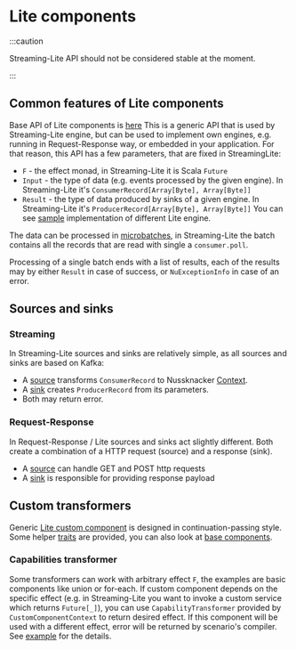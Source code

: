 # Lite components

:::caution

Streaming-Lite API should not be considered stable at the moment. 

:::
         
## Common features of Lite components

Base API of Lite components is [here](https://github.com/TouK/nussknacker/tree/staging/engine/lite/components-api/src/main/scala/pl/touk/nussknacker/engine/lite/api)
This is a generic API that is used by Streaming-Lite engine, but can be used to implement own engines, e.g. running in Request-Response way, or embedded in your application.
For that reason, this API has a few parameters, that are fixed in StreamingLite:
- `F` - the effect monad, in Streaming-Lite it is Scala `Future`
- `Input` - the type of data (e.g. events processed by the given engine). In Streaming-Lite it's `ConsumerRecord[Array[Byte], Array[Byte]]` 
- `Result` - the type of data produced by sinks of a given engine. In Streaming-Lite it's `ProducerRecord[Array[Byte], Array[Byte]]`
You can see [sample](https://github.com/TouK/nussknacker/blob/staging/engine/lite/runtime/src/test/scala/pl/touk/nussknacker/engine/lite/sample.scala) implementation of different Lite engine.

The data can be processed in [microbatches](https://github.com/TouK/nussknacker/blob/staging/engine/lite/components-api/src/main/scala/pl/touk/nussknacker/engine/lite/api/commonTypes.scala#L18), 
in Streaming-Lite the batch contains all the records that are read with single a `consumer.poll`.
                
Processing of a single batch ends with a list of results, each of the results may by either `Result` in case of success, 
or `NuExceptionInfo` in case of an error. 

## Sources and sinks

### Streaming

In Streaming-Lite sources and sinks are relatively simple, as all sources and sinks are based on Kafka:
- A [source](https://github.com/TouK/nussknacker/blob/staging/engine/lite/kafka/components-api/src/main/scala/pl/touk/nussknacker/engine/lite/kafka/api/LiteKafkaSource.scala) 
transforms `ConsumerRecord` to Nussknacker [Context](https://github.com/TouK/nussknacker/blob/staging/components-api/src/main/scala/pl/touk/nussknacker/engine/api/Context.scala). 
- A [sink](https://github.com/TouK/nussknacker/blob/staging/engine/lite/components-api/src/main/scala/pl/touk/nussknacker/engine/lite/api/customComponentTypes.scala#L51) creates `ProducerRecord` from its parameters.
- Both may return error.

### Request-Response

In Request-Response / Lite sources and sinks act slightly different. Both create a combination of a HTTP request (source) and a response (sink).
- A [source](https://github.com/TouK/nussknacker/blob/staging/engine/lite/request-response/components-api/src/main/scala/pl/touk/nussknacker/engine/requestresponse/api/RequestResponseSourceFactory.scala) can handle GET and POST http requests
- A [sink](https://github.com/TouK/nussknacker/blob/staging/engine/lite/request-response/components-api/src/main/scala/pl/touk/nussknacker/engine/requestresponse/api/RequestResponseSourceFactory.scala) is responsible for providing response payload

## Custom transformers

Generic [Lite custom component](https://github.com/TouK/nussknacker/blob/staging/engine/lite/components-api/src/main/scala/pl/touk/nussknacker/engine/lite/api/customComponentTypes.scala#L31) 
is designed in continuation-passing style. 
Some helper [traits](https://github.com/TouK/nussknacker/blob/staging/engine/lite/components-api/src/main/scala/pl/touk/nussknacker/engine/lite/api/utils/transformers.scala) are provided, 
you can also look at [base components](https://github.com/TouK/nussknacker/tree/staging/engine/lite/components/base/src/main/scala/pl/touk/nussknacker/engine/lite/components).

### Capabilities transformer

Some transformers can work with arbitrary effect `F`, the examples are basic components
like union or for-each. If custom component depends on the specific effect 
(e.g. in Streaming-Lite you want to invoke a custom service which returns `Future[_]`),
you can use `CapabilityTransformer` provided by `CustomComponentContext` to return desired effect. If this component will be used 
with a different effect, error will be returned by scenario's compiler. 
See [example](https://github.com/TouK/nussknacker/blob/staging/engine/lite/runtime/src/test/scala/pl/touk/nussknacker/engine/lite/sample.scala#L66) for the details.
